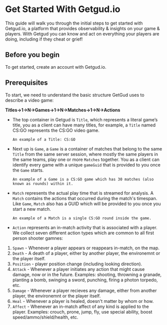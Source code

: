 # Get Started With Getgud.io

This guide will walk you through the initial steps to get started with Getgud.io, a platform that provides observability & insights on your game & players. With Getgud you can know and act on everything your players are doing, including if they cheat or grief!

## Before you begin

To get started, create an account with Getgud.io.



## Prerequisites

To start, we need to understand the basic structure GetGud uses to describe a video game: 

**Titles->1->N->Games->1->N->Matches->1->N->Actions**

* The top container in Getgud is `Title`, which represents a literal game’s title, you as a client can have many titles, for example, a `Title` named CS:GO represents the CS:GO video game.

  ```
  An example of a Title: CS:GO 
  ```

* Next up is `Game`, a `Game` is a container of matches that belong to the same `Title` from the same server session, where mostly the same players in the same teams, play one or more `Matches` together. You as a client can identify every game with a unique `gameGuid` that is provided to you once the `Game` starts. 

  ```
  An example of a Game is a CS:GO game which has 30 matches (also known as rounds) within it.
  ```

* `Match` represents the actual play time that is streamed for analysis.
A `Match` contains the actions that occurred during the match's timespan.
Like `Game`, `Match` also has a GUID which will be provided to you once you start a new match.

  ```
  An example of a Match is a single CS:GO round inside the game.
  ```

* `Action` represents an in-match activity that is associated with a player. We collect seven different action types which are common to all first person shooter gamnes:
1. `Spawn` - Whenever a player appears or reappears in-match, on the map.
2. `Death` - A death of a player, either by another player, the environemnt or the player itself.
3. `Position` - player position change (including looking direction).
4. `Attack` - Whenever a player initiates any action that might cause damage, now or in the future. Examples: shooting, throwning a granade, planting a bomb, swinging a sword, punching, firing a photon torpedo, etc.
5. `Damage` - Whenever a player recieves any damage, either from another player, the environemnt or the player itself.
6. `Heal` - Whenever a player is healed, doesn't matter by whom or how.
7. `Affect` - Whenever an in-match affect of any kind is applied to the player. Examples: crouch, prone, jump, fly, use special ability, boost speed/ammo/shield/health, etc. 